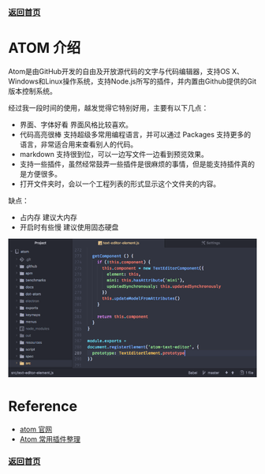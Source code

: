 
### [返回首页](../README.md)

# ATOM 介绍

Atom是由GitHub开发的自由及开放源代码的文字与代码编辑器，支持OS X、Windows和Linux操作系统，支持Node.js所写的插件，并内置由Github提供的Git版本控制系统。

经过我一段时间的使用，越发觉得它特别好用，主要有以下几点：
- 界面、字体好看 界面风格比较喜欢。
- 代码高亮很棒 支持超级多常用编程语言，并可以通过 Packages 支持更多的语言，非常适合用来查看别人的代码。
- markdown 支持很到位，可以一边写文件一边看到预览效果。
- 支持一些插件，虽然经常鼓弄一些插件是很麻烦的事情，但是能支持插件真的是方便很多。
- 打开文件夹时，会以一个工程列表的形式显示这个文件夹的内容。

缺点：
- 占内存 建议大内存
- 开启时有些慢 建议使用固态硬盘

![截图](/imgs/atom.png)

# Reference

- [atom 官网](https://atom.io/)
- [Atom 常用插件整理](http://guyunxiang.me/2017/04/20/Atom%E5%B8%B8%E7%94%A8%E6%8F%92%E4%BB%B6%E6%95%B4%E7%90%86/)

### [返回首页](../README.md)
